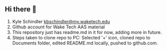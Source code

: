 ## Hi there 👋

1. Kyle Schindler kbschindler@my.waketech.edu
2. Github account for Wake Tech AAS material
3. This repository just has readme.md in it for now, adding more in future.
4. Steps taken to clone repo to PC: Selected '+' icon, cloned repo to Documents folder, edited README.md locally, pushed to github.com.

